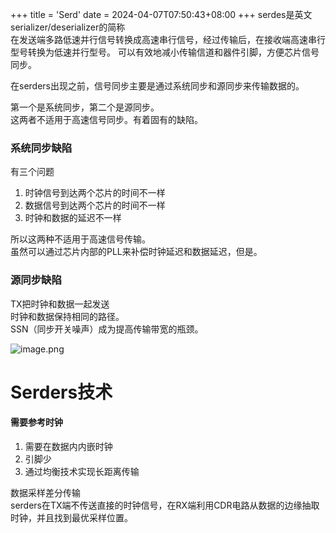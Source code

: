 +++
title = 'Serd'
date = 2024-04-07T07:50:43+08:00
+++
serdes是英文serializer/deserializer的简称<br />在发送端多路低速并行信号转换成高速串行信号，经过传输后，在接收端高速串行型号转换为低速并行型号。  可以有效地减小传输信道和器件引脚，方便芯片信号同步。

在serders出现之前，信号同步主要是通过系统同步和源同步来传输数据的。

第一个是系统同步，第二个是源同步。<br />这两者不适用于高速信号同步。有着固有的缺陷。
<a name="Usryr"></a>
### 系统同步缺陷
有三个问题

1. 时钟信号到达两个芯片的时间不一样
2. 数据信号到达两个芯片的时间不一样
3. 时钟和数据的延迟不一样

所以这两种不适用于高速信号传输。<br />虽然可以通过芯片内部的PLL来补偿时钟延迟和数据延迟，但是。
<a name="DMqDv"></a>
### 源同步缺陷
TX把时钟和数据一起发送<br />时钟和数据保持相同的路径。<br />SSN（同步开关噪声）成为提高传输带宽的瓶颈。

![image.png](images/serdex_ex.png)

<a name="ehj7Q"></a>
# Serders技术
<a name="KSSCW"></a>
#### 需要参考时钟

1. 需要在数据内内嵌时钟
2. 引脚少
3. 通过均衡技术实现长距离传输

数据采样差分传输<br />serders在TX端不传送直接的时钟信号，在RX端利用CDR电路从数据的边缘抽取时钟，并且找到最优采样位置。

